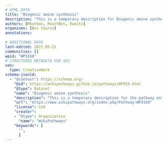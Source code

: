```yaml
---
# GPML DATA
title: "Biogenic amine synthesis"
description: "This is a temporary description for Biogenic amine synthesis"
authors: [Mkutmon, MaintBot, Eweitz]
organisms: [Bos taurus]
annotations:
  
# ADDITIONAL DATA
last-edited: 2021-05-21
communities: []
wpid: "WP3168"
# STRUCTURED METADATA FOR SEO
seo:
  type: CreativeWork
schema-jsonld:
  - "@context": https://schema.org/
    "@id": https://wikipathways.github.io/pathways/WP554.html
    "@type": Dataset
    "name": "Biogenic amine synthesis"
    "description": "This is a temporary description for the pathway entitled: Biogenic amine synthesis"
    "url": "https://www.wikipathways.org/index.php/Pathway:WP3168"
    "license": CC0
    "creator":
    - "@type": Organization
      "name": "WikiPathways"
    "keywords": [
      "",
      ]
---
```

